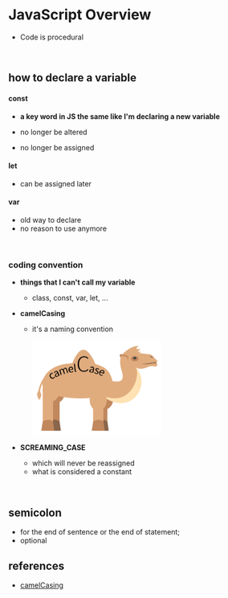 # JavaScript Overview

* Code is procedural

<br/>

## how to declare a variable

#### const

* **a key word in JS the same like I'm declaring a new variable**

* no longer be altered
* no longer be assigned

#### let

* can be assigned later

#### var

* old way to declare
* no reason to use anymore

<br/>

### coding convention

* **things that I can't call my variable**

  * class, const, var, let, ...

* **camelCasing**

  * it's a naming convention

    <img src="01_JS_Overview.assets/1280px-CamelCase_new.svg.png" alt="img" style="zoom:25%;" />

* **SCREAMING_CASE**
  * which will never be reassigned
  * what is considered a constant

<br/>

## semicolon

* for the end of sentence or the end of statement;
* optional



## references

* [camelCasing](https://en.wikipedia.org/wiki/Camel_case)